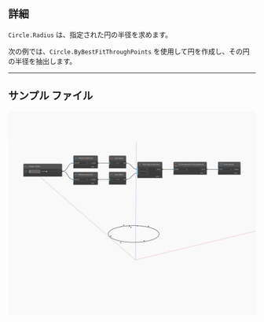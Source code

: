 ## 詳細
`Circle.Radius` は、指定された円の半径を求めます。

次の例では、`Circle.ByBestFitThroughPoints` を使用して円を作成し、その円の半径を抽出します。

___
## サンプル ファイル

![Radius](./Autodesk.DesignScript.Geometry.Circle.Radius_img.jpg)


